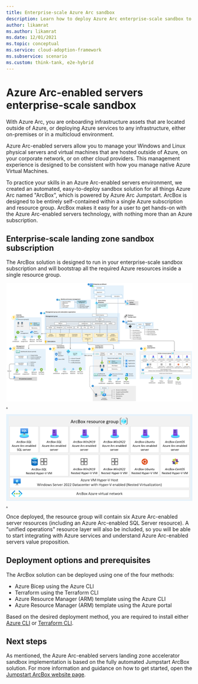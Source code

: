 ```yaml
---
title: Enterprise-scale Azure Arc sandbox
description: Learn how to deploy Azure Arc enterprise-scale sandbox to accelerate adoption of hybrid or multicloud architectures.
author: likamrat
ms.author: likamrat
ms.date: 12/01/2021
ms.topic: conceptual
ms.service: cloud-adoption-framework
ms.subservice: scenario
ms.custom: think-tank, e2e-hybrid
---
```


# Azure Arc-enabled servers enterprise-scale sandbox

With Azure Arc, you are onboarding infrastructure assets that are located outside of Azure, or deploying Azure services to any infrastructure, either on-premises or in a multicloud environment.

Azure Arc-enabled servers allow you to manage your Windows and Linux physical servers and virtual machines that are hosted outside of Azure, on your corporate network, or on other cloud providers. This management experience is designed to be consistent with how you manage native Azure Virtual Machines.

To practice your skills in an Azure Arc-enabled servers environment, we created an automated, easy-to-deploy sandbox solution for all things Azure Arc named "ArcBox", which is powered by Azure Arc Jumpstart. ArcBox is designed to be entirely self-contained within a single Azure subscription and resource group. ArcBox makes it easy for a user to get hands-on with the Azure Arc-enabled servers technology, with nothing more than an Azure subscription.

## Enterprise-scale landing zone sandbox subscription

The ArcBox solution is designed to run in your enterprise-scale sandbox subscription and will bootstrap all the required Azure resources inside a single resource group.

[ ![Diagram of ArcBox in a sandbox subscription.](../media/arcbox-sandbox-subscription.png).](../media/arcbox-sandbox-subscription.png#lightbox)

[ ![Diagram of an ArcBox resource group.](../media/arcbox-resource-group.png).](../media/arcbox-resource-group.png#lightbox)

Once deployed, the resource group will contain six Azure Arc-enabled server resources (including an Azure Arc-enabled SQL Server resource). A "unified operations" resource layer will also be included, so you will be able to start integrating with Azure services and understand Azure Arc-enabled servers value proposition.

## Deployment options and prerequisites

The ArcBox solution can be deployed using one of the four methods:

- Azure Bicep using the Azure CLI
- Terraform using the Terraform CLI
- Azure Resource Manager (ARM) template using the Azure CLI
- Azure Resource Manager (ARM) template using the Azure portal

Based on the desired deployment method, you are required to install either [Azure CLI](/cli/azure/install-azure-cli) or [Terraform CLI](https://learn.hashicorp.com/tutorials/terraform/install-cli).

## Next steps

As mentioned, the Azure Arc-enabled servers landing zone accelerator sandbox implementation is based on the fully automated Jumpstart ArcBox solution. For more information and guidance on how to get started, open the [Jumpstart ArcBox website page](https://aka.ms/JumpstartArcBox).
